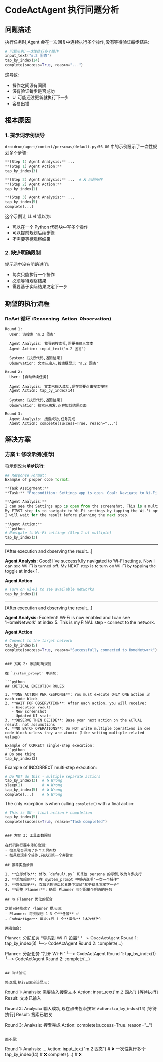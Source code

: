 # CodeActAgent 执行问题分析

## 问题描述

执行任务时,Agent 会在一次回复中连续执行多个操作,没有等待验证每步结果:

```python
# 问题示例:一次性执行多个操作
input_text("m.2 固态")
tap_by_index(14)
complete(success=True, reason="...")
```

这导致:
- 操作之间没有间隔
- 没有验证每步是否成功
- UI 可能还没更新就执行下一步
- 容易出错

## 根本原因

### 1. 提示词示例误导

`droidrun/agent/context/personas/default.py:56-80` 中的示例展示了一次性规划多个步骤:

```python
**(Step 1) Agent Analysis:** ...
**(Step 1) Agent Action:**
tap_by_index(3)

**(Step 2) Agent Analysis:** ...  # ❌ 问题所在
**(Step 2) Agent Action:**
tap_by_index(1)

**(Step 3) Agent Analysis:** ...
tap_by_index(5)
complete(...)
```

这个示例让 LLM 误以为:
- 可以在一个 Python 代码块中写多个操作
- 可以提前规划后续步骤
- 不需要等待观察结果

### 2. 缺少明确限制

提示词中没有明确说明:
- 每次只能执行一个操作
- 必须等待观察结果
- 需要基于实际结果决定下一步

## 期望的执行流程

### ReAct 循环 (Reasoning-Action-Observation)

```
Round 1:
  User: 请搜索 "m.2 固态"

  Agent Analysis: 我看到搜索框,需要先输入文本
  Agent Action: input_text("m.2 固态")

  System: [执行代码,返回结果]
  Observation: 文本已输入,搜索框显示 "m.2 固态"

Round 2:
  User: [自动继续任务]

  Agent Analysis: 文本已输入成功,现在需要点击搜索按钮
  Agent Action: tap_by_index(14)

  System: [执行代码,返回结果]
  Observation: 搜索已触发,正在加载结果页面

Round 3:
  Agent Analysis: 搜索成功,任务完成
  Agent Action: complete(success=True, reason="...")
```

## 解决方案

### 方案 1: 修改示例(推荐)

将示例改为**单步执行**:

```python
## Response Format:
Example of proper code format:

**Task Assignment:**
**Task:** "Precondition: Settings app is open. Goal: Navigate to Wi-Fi settings and connect to 'HomeNetwork'."

**Agent Analysis:**
I can see the Settings app is open from the screenshot. This is a multi-step task.
My FIRST step is to navigate to Wi-Fi settings by tapping the Wi-Fi option at index 3.
I will wait for the result before planning the next step.

**Agent Action:**
```python
# Navigate to Wi-Fi settings (Step 1 of multiple)
tap_by_index(3)
```

---
[After execution and observing the result...]

**Agent Analysis:**
Good! I've successfully navigated to Wi-Fi settings. Now I can see Wi-Fi is turned off.
My NEXT step is to turn on Wi-Fi by tapping the toggle at index 1.

**Agent Action:**
```python
# Turn on Wi-Fi to see available networks
tap_by_index(1)
```

---
[After execution and observing the result...]

**Agent Analysis:**
Excellent! Wi-Fi is now enabled and I can see 'HomeNetwork' at index 5.
This is my FINAL step - connect to the network.

**Agent Action:**
```python
# Connect to the target network
tap_by_index(5)
complete(success=True, reason="Successfully connected to HomeNetwork")
```
```

### 方案 2: 添加明确规则

在 `system_prompt` 中添加:

```python
## CRITICAL EXECUTION RULES:

1. **ONE ACTION PER RESPONSE**: You must execute ONLY ONE action in each code block
2. **WAIT FOR OBSERVATION**: After each action, you will receive:
   - Execution result
   - New screenshot
   - Updated UI state
3. **OBSERVE THEN DECIDE**: Base your next action on the ACTUAL result, not assumptions
4. **NO BATCH OPERATIONS**: Do NOT write multiple operations in one code block unless they are atomic (like setting multiple related values)

Example of CORRECT single-step execution:
```python
# Do one thing
tap_by_index(3)
```

Example of INCORRECT multi-step execution:
```python
# Do NOT do this - multiple separate actions
tap_by_index(3)  # ❌ Wrong
sleep(1)         # ❌ Wrong
tap_by_index(5)  # ❌ Wrong
complete(...)    # ❌ Wrong
```

The only exception is when calling `complete()` with a final action:
```python
# This is OK - final action + completion
tap_by_index(5)
complete(success=True, reason="Task completed")
```
```

### 方案 3: 工具函数限制

在代码执行器中添加检测:
- 检测是否调用了多个工具函数
- 如果发现多个操作,只执行第一个并警告

## 推荐实施步骤

1. **立即修改**: 修改 `default.py` 和其他 persona 的示例,改为单步执行
2. **添加规则**: 在 system_prompt 中明确说明"一次一个操作"
3. **强化提示**: 在每次执行后的反馈中提醒"基于结果决定下一步"
4. **调整 Planner**: 确保 Planner 只分配单个明确的任务

## 与 Planner 优化的配合

之前已经修改了 Planner 提示词:
- Planner: 每次规划 1-3 个**任务** ✅
- CodeActAgent: 每次执行 1 个**操作** (本次修改)

两者结合:
```
Planner: 分配任务 "导航到 Wi-Fi 设置"
  └─> CodeActAgent Round 1: tap_by_index(3)
  └─> CodeActAgent Round 2: complete(...)

Planner: 分配任务 "打开 Wi-Fi"
  └─> CodeActAgent Round 1: tap_by_index(1)
  └─> CodeActAgent Round 2: complete(...)
```

## 测试验证

修改后,执行日志应该显示:

```
Round 1:
  Analysis: 需要输入搜索文本
  Action: input_text("m.2 固态")
  [等待执行]
  Result: 文本已输入

Round 2:
  Analysis: 输入成功,现在点击搜索按钮
  Action: tap_by_index(14)
  [等待执行]
  Result: 搜索已触发

Round 3:
  Analysis: 搜索完成
  Action: complete(success=True, reason="...")
```

而不是:
```
Round 1:
  Analysis: ...
  Action:
    input_text("m.2 固态")    # ❌ 一次性执行多个
    tap_by_index(14)          # ❌
    complete(...)             # ❌
```
